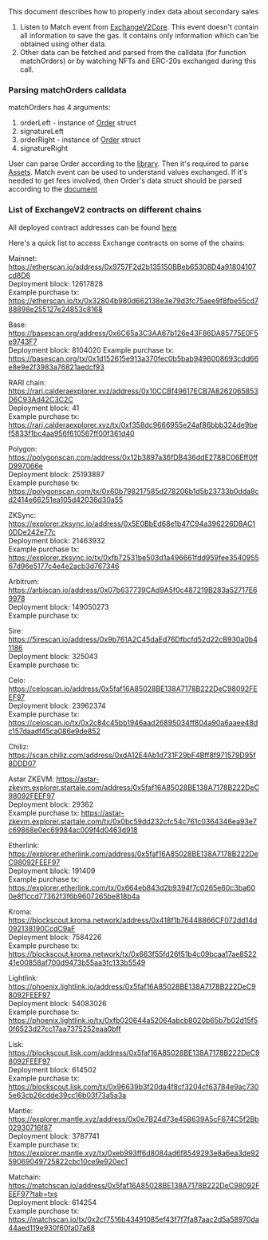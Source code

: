 This document describes how to properly index data about secondary sales 

1. Listen to Match event from [ExchangeV2Core](./ExchangeV2Core.sol). This event doesn't contain all information to save the gas. It contains only information which can'be obtained using other data.
2. Other data can be fetched and parsed from the calldata (for function matchOrders) or by watching NFTs and ERC-20s exchanged during this call.

### Parsing matchOrders calldata ###

matchOrders has 4 arguments:
1. orderLeft - instance of [Order](./libraries/LibOrder.md) struct
2. signatureLeft
3. orderRight - instance of [Order](./libraries/LibOrder.md) struct
4. signatureRight

User can parse Order according to the [library](./libraries/LibOrder.md). Then it's required to parse [Assets](../../lib-asset/contracts/LibAsset.md).
Match event can be used to understand values exchanged.
If it's needed to get fees involved, then Order's data struct should be parsed according to the [document](./libraries/LibOrderData.md) 

### List of ExchangeV2 contracts on different chains

All deployed contract addresses can be found [here](../../hardhat-deploy/networks)

Here's a quick list to access Exchange contracts on some of the chains:

Mainnet: https://etherscan.io/address/0x9757F2d2b135150BBeb65308D4a91804107cd8D6  
Deployment block: 12617828  
Example purchase tx: https://etherscan.io/tx/0x32804b980d662138e3e79d3fc75aee9f8fbe55cd788898e255127e24853c8168

Base: https://basescan.org/address/0x6C65a3C3AA67b126e43F86DA85775E0F5e9743F7  
Deployment block: 8104020
Example purchase tx: https://basescan.org/tx/0x1d152615e913a370fec0b5bab9496008693cdd66e8e9e2f3983a76821aedcf93

RARI chain: https://rari.calderaexplorer.xyz/address/0x10CCBf49617ECB7A8262065853D6C93Ad42C3C2C  
Deployment block: 41  
Example purchase tx: https://rari.calderaexplorer.xyz/tx/0xf358dc9666955e24af86bbb324de9bef5833f1bc4aa956f610567ff00f361d40

Polygon: https://polygonscan.com/address/0x12b3897a36fDB436ddE2788C06Eff0ffD997066e      
Deployment block: 25193887   
Example purchase tx: https://polygonscan.com/tx/0x60b798217585d278206b1d5b23733b0dda8cd2414e66251ea105d42036d30a55     

ZKSync: https://explorer.zksync.io/address/0x5E0BbEd68e1b47C94a396226D8AC10DDe242e77c      
Deployment block: 21463932    
Example purchase tx: https://explorer.zksync.io/tx/0xfb72531be503d1a496661fdd959fee354095567d96e5177c4e4e2acb3d767346  

Arbitrum: https://arbiscan.io/address/0x07b637739CAd9A5f0c487219B283a52717E69978      
Deployment block: 149050273  
Example purchase tx:

5ire: https://5irescan.io/address/0x9b761A2C45daEd76Dfbcfd52d22cB930a0b41186      
Deployment block: 325043    
Example purchase tx:

Celo: https://celoscan.io/address/0x5faf16A85028BE138A7178B222DeC98092FEEF97      
Deployment block: 23962374    
Example purchase tx: https://celoscan.io/tx/0x2c84c45bb1946aad26895034ff804a90a6aaee48dc157daadf45ca086e9de852  

Chiliz: https://scan.chiliz.com/address/0xdA12E4Ab1d731F29bF4Bff8f971579D95f8DDD07      

Astar ZKEVM: https://astar-zkevm.explorer.startale.com/address/0x5faf16A85028BE138A7178B222DeC98092FEEF97      
Deployment block: 29362    
Example purchase tx: https://astar-zkevm.explorer.startale.com/tx/0x0bc59dd232cfc54c761c0364346ea93e7c69868e0ec69984ac009f4d0463d918  

Etherlink: https://explorer.etherlink.com/address/0x5faf16A85028BE138A7178B222DeC98092FEEF97      
Deployment block: 191409  
Example purchase tx: https://explorer.etherlink.com/tx/0x664eb843d2b9394f7c0265e60c3ba600e8f1ccd77362f3f6b9607265be818b4a  

Kroma: https://blockscout.kroma.network/address/0x418f1b76448866CF072dd14d092138190CcdC9aF      
Deployment block: 7584226  
Example purchase tx: https://blockscout.kroma.network/tx/0x663f55fd26f51b4c09bcaa17ae852241e00858af700d9473b55aa3fc133b5549  

Lightlink: https://phoenix.lightlink.io/address/0x5faf16A85028BE138A7178B222DeC98092FEEF97      
Deployment block: 54083026    
Example purchase tx: https://phoenix.lightlink.io/tx/0xfb020644a52064abcb8020b65b7b02d15f50f6523d27cc17aa7375252eaa0bff  

Lisk: https://blockscout.lisk.com/address/0x5faf16A85028BE138A7178B222DeC98092FEEF97      
Deployment block: 614502    
Example purchase tx: https://blockscout.lisk.com/tx/0x96639b3f20da4f8cf3204cf63784e9ac7305e63cb26cdde39cc16b03f73a5a3a  

Mantle: https://explorer.mantle.xyz/address/0x0e7B24d73e45B639A5cF674C5f2Bb02930716f87        
Deployment block: 3787741   
Example purchase tx: https://explorer.mantle.xyz/tx/0xeb993ff6d8084ad6f8549293e8a6ea3de9259069049725822cbc10ce9e920ec1  

Matchain: https://matchscan.io/address/0x5faf16A85028BE138A7178B222DeC98092FEEF97?tab=txs      
Deployment block: 614254  
Example purchase tx: https://matchscan.io/tx/0x2cf7516b43491085ef43f7f7fa87aac2d5a58970da44aed119e930f60fa07a68     
